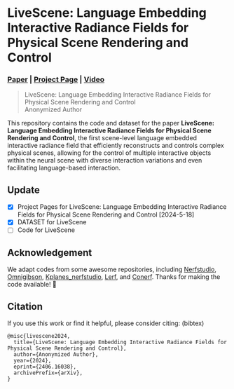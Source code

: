 # LiveScene: Language Embedding Interactive Radiance Fields for Physical Scene Rendering and Control

### [Paper](https://arxiv.org/abs/) | [Project Page](https://livescenes.github.io) | [Video](https://youtu.be/)

> LiveScene: Language Embedding Interactive Radiance Fields for Physical Scene Rendering and Control <br />
> Anonymized Author
> 

<!-- <p align="center">
  <a href="">
    <img src="./media/xx.gif" alt="Logo" width="80%">
  </a>
</p> -->

This repository contains the code and dataset for the paper **LiveScene: Language Embedding Interactive Radiance Fields for Physical Scene Rendering and Control**, the first scene-level language embedded interactive radiance field that efficiently reconstructs and controls complex physical scenes, allowing for the control of multiple interactive objects within the neural scene with diverse interaction variations and even facilitating language-based interaction.

## Update
- [x] Project Pages for LiveScene: Language Embedding Interactive Radiance Fields for Physical Scene Rendering and Control [2024-5-18]
- [x] DATASET for LiveScene
- [ ] Code for LiveScene

## Acknowledgement

We adapt codes from some awesome repositories, including [Nerfstudio](https://github.com/nerfstudio-project/nerfstudio), [Omnigibson](https://behavior.stanford.edu/omnigibson/getting_started/installation.html), [Kplanes_nerfstudio](https://github.com/Giodiro/kplanes_nerfstudio), [Lerf](https://github.com/kerrj/lerf/), and [Conerf](https://github.com/kacperkan/conerf). Thanks for making the code available! 🤗

## Citation

If you use this work or find it helpful, please consider citing: (bibtex)
```
@misc{livescene2024,
  title={LiveScene: Language Embedding Interactive Radiance Fields for Physical Scene Rendering and Control}, 
  author={Anonymized Author},
  year={2024},
  eprint={2406.16038},
  archivePrefix={arXiv},
}
```
